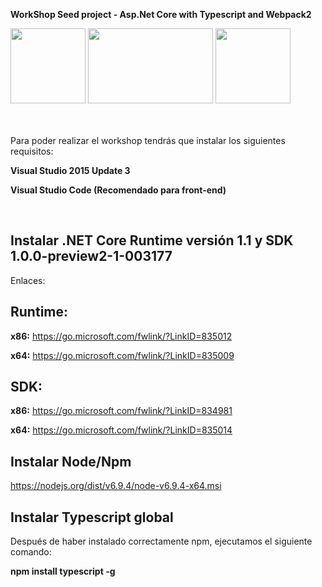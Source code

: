 
**WorkShop Seed project - Asp.Net Core with Typescript and Webpack2**


<img src="https://avatars2.githubusercontent.com/u/9141961?v=3&s=400" height="120" width="120">
<img src="https://huangxuan.me/js-module-7day/attach/webpack-icon.png" height="120" width="200">
<img src="http://www.typescriptlang.org/assets/images/icons/apple-touch-icon-180x180.png" height="120" width="120">


<br/><br/>
Para poder realizar el workshop tendrás que instalar los siguientes requisitos:

**Visual Studio 2015 Update 3**

**Visual Studio Code (Recomendado para front-end)**

<br/>

**Instalar .NET Core Runtime versión 1.1 y SDK 1.0.0-preview2-1-003177**
------------------------------------------------------------------------

Enlaces:

**Runtime:**
------------

**x86:**
https://go.microsoft.com/fwlink/?LinkID=835012

**x64:**
https://go.microsoft.com/fwlink/?LinkID=835009

**SDK:**
------------

**x86:**
https://go.microsoft.com/fwlink/?LinkID=834981

**x64:**
https://go.microsoft.com/fwlink/?LinkID=835014


**Instalar Node/Npm**
------------------------------------------------------------------------

https://nodejs.org/dist/v6.9.4/node-v6.9.4-x64.msi


**Instalar Typescript global**
------------------------------------------------------------------------
Después de haber instalado correctamente npm, ejecutamos el siguiente comando:

**npm install typescript -g**
